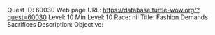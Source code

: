 Quest ID: 60030
Web page URL: https://database.turtle-wow.org/?quest=60030
Level: 10
Min Level: 10
Race: nil
Title: Fashion Demands Sacrifices
Description: 
Objective: 
